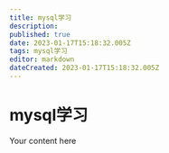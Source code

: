 ```yaml
---
title: mysql学习
description: 
published: true
date: 2023-01-17T15:18:32.005Z
tags: mysql学习
editor: markdown
dateCreated: 2023-01-17T15:18:32.005Z
---
```


# mysql学习
Your content here